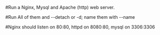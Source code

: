 #Run a Nginx, Mysql and Apache (http) web server.

#Run All of them and --detach or -d; name them with --name

#Nginx should listen on 80:80, httpd on 8080:80, mysql on 3306:3306
